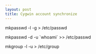 ```yaml
---
layout: post
title: Cygwin account synchronize
---
```

mkpasswd -l -g > /etc/passwd

mkpasswd -d -u \`whoami\` >> /etc/passwd

mkgroup  -l -u > /etc/group
